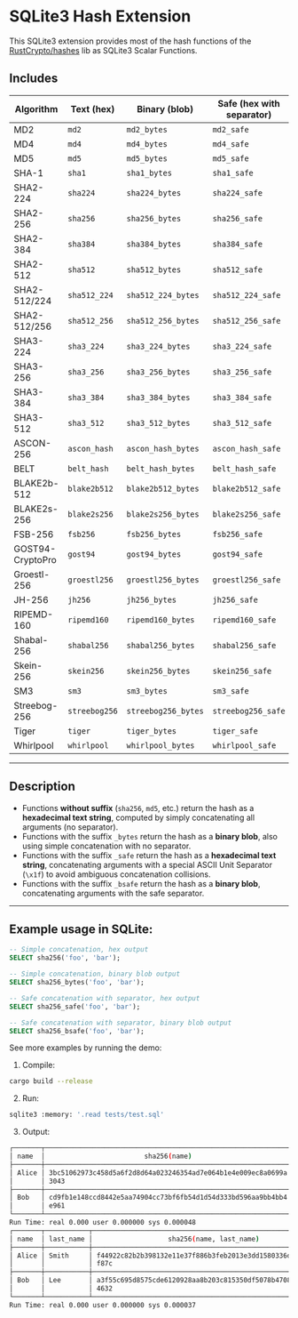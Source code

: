 # SQLite3 Hash Extension

This SQLite3 extension provides most of the hash functions of the [RustCrypto/hashes](https://github.com/RustCrypto/hashes) lib as SQLite3 Scalar Functions.

## Includes

| Algorithm        | Text (hex)    | Binary (blob)       | Safe (hex with separator) | Safe (blob with separator) |
| ---------------- | ------------- | ------------------- | ------------------------- | -------------------------- |
| MD2              | `md2`         | `md2_bytes`         | `md2_safe`                | `md2_bsafe`                |
| MD4              | `md4`         | `md4_bytes`         | `md4_safe`                | `md4_bsafe`                |
| MD5              | `md5`         | `md5_bytes`         | `md5_safe`                | `md5_bsafe`                |
| SHA-1            | `sha1`        | `sha1_bytes`        | `sha1_safe`               | `sha1_bsafe`               |
| SHA2-224         | `sha224`      | `sha224_bytes`      | `sha224_safe`             | `sha224_bsafe`             |
| SHA2-256         | `sha256`      | `sha256_bytes`      | `sha256_safe`             | `sha256_bsafe`             |
| SHA2-384         | `sha384`      | `sha384_bytes`      | `sha384_safe`             | `sha384_bsafe`             |
| SHA2-512         | `sha512`      | `sha512_bytes`      | `sha512_safe`             | `sha512_bsafe`             |
| SHA2-512/224     | `sha512_224`  | `sha512_224_bytes`  | `sha512_224_safe`         | `sha512_224_bsafe`         |
| SHA2-512/256     | `sha512_256`  | `sha512_256_bytes`  | `sha512_256_safe`         | `sha512_256_bsafe`         |
| SHA3-224         | `sha3_224`    | `sha3_224_bytes`    | `sha3_224_safe`           | `sha3_224_bsafe`           |
| SHA3-256         | `sha3_256`    | `sha3_256_bytes`    | `sha3_256_safe`           | `sha3_256_bsafe`           |
| SHA3-384         | `sha3_384`    | `sha3_384_bytes`    | `sha3_384_safe`           | `sha3_384_bsafe`           |
| SHA3-512         | `sha3_512`    | `sha3_512_bytes`    | `sha3_512_safe`           | `sha3_512_bsafe`           |
| ASCON-256        | `ascon_hash`  | `ascon_hash_bytes`  | `ascon_hash_safe`         | `ascon_hash_bsafe`         |
| BELT             | `belt_hash`   | `belt_hash_bytes`   | `belt_hash_safe`          | `belt_hash_bsafe`          |
| BLAKE2b-512      | `blake2b512`  | `blake2b512_bytes`  | `blake2b512_safe`         | `blake2b512_bsafe`         |
| BLAKE2s-256      | `blake2s256`  | `blake2s256_bytes`  | `blake2s256_safe`         | `blake2s256_bsafe`         |
| FSB-256          | `fsb256`      | `fsb256_bytes`      | `fsb256_safe`             | `fsb256_bsafe`             |
| GOST94-CryptoPro | `gost94`      | `gost94_bytes`      | `gost94_safe`             | `gost94_bsafe`             |
| Groestl-256      | `groestl256`  | `groestl256_bytes`  | `groestl256_safe`         | `groestl256_bsafe`         |
| JH-256           | `jh256`       | `jh256_bytes`       | `jh256_safe`              | `jh256_bsafe`              |
| RIPEMD-160       | `ripemd160`   | `ripemd160_bytes`   | `ripemd160_safe`          | `ripemd160_bsafe`          |
| Shabal-256       | `shabal256`   | `shabal256_bytes`   | `shabal256_safe`          | `shabal256_bsafe`          |
| Skein-256        | `skein256`    | `skein256_bytes`    | `skein256_safe`           | `skein256_bsafe`           |
| SM3              | `sm3`         | `sm3_bytes`         | `sm3_safe`                | `sm3_bsafe`                |
| Streebog-256     | `streebog256` | `streebog256_bytes` | `streebog256_safe`        | `streebog256_bsafe`        |
| Tiger            | `tiger`       | `tiger_bytes`       | `tiger_safe`              | `tiger_bsafe`              |
| Whirlpool        | `whirlpool`   | `whirlpool_bytes`   | `whirlpool_safe`          | `whirlpool_bsafe`          |

---

## Description

- Functions **without suffix** (`sha256`, `md5`, etc.) return the hash as a **hexadecimal text string**, computed by simply concatenating all arguments (no separator).
- Functions with the suffix `_bytes` return the hash as a **binary blob**, also using simple concatenation with no separator.
- Functions with the suffix `_safe` return the hash as a **hexadecimal text string**, concatenating arguments with a special ASCII Unit Separator (`\x1f`) to avoid ambiguous concatenation collisions.
- Functions with the suffix `_bsafe` return the hash as a **binary blob**, concatenating arguments with the safe separator.

---

## Example usage in SQLite:

```sql
-- Simple concatenation, hex output
SELECT sha256('foo', 'bar');

-- Simple concatenation, binary blob output
SELECT sha256_bytes('foo', 'bar');

-- Safe concatenation with separator, hex output
SELECT sha256_safe('foo', 'bar');

-- Safe concatenation with separator, binary blob output
SELECT sha256_bsafe('foo', 'bar');
```

See more examples by running the demo:

1. Compile:

```bash
cargo build --release
```

2. Run:

```bash
sqlite3 :memory: '.read tests/test.sql'
```

3. Output:

```bash
┌───────┬──────────────────────────────────────────────────────────────┐
│ name  │                         sha256(name)                         │
├───────┼──────────────────────────────────────────────────────────────┤
│ Alice │ 3bc51062973c458d5a6f2d8d64a023246354ad7e064b1e4e009ec8a0699a │
│       │ 3043                                                         │
├───────┼──────────────────────────────────────────────────────────────┤
│ Bob   │ cd9fb1e148ccd8442e5aa74904cc73bf6fb54d1d54d333bd596aa9bb4bb4 │
│       │ e961                                                         │
└───────┴──────────────────────────────────────────────────────────────┘
Run Time: real 0.000 user 0.000000 sys 0.000048
┌───────┬───────────┬──────────────────────────────────────────────────────────────┐
│ name  │ last_name │                   sha256(name, last_name)                    │
├───────┼───────────┼──────────────────────────────────────────────────────────────┤
│ Alice │ Smith     │ f44922c82b2b398132e11e37f886b3feb2013e3dd1580336d234dd8ce752 │
│       │           │ f87c                                                         │
├───────┼───────────┼──────────────────────────────────────────────────────────────┤
│ Bob   │ Lee       │ a3f55c695d8575cde6120928aa8b203c815350df5078b47087711a20b4db │
│       │           │ 4632                                                         │
└───────┴───────────┴──────────────────────────────────────────────────────────────┘
Run Time: real 0.000 user 0.000000 sys 0.000037
```
